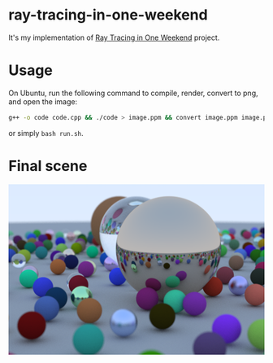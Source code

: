 # ray-tracing-in-one-weekend
It's my implementation of [Ray Tracing in One Weekend](https://raytracing.github.io/books/RayTracingInOneWeekend.html) project.

# Usage
On Ubuntu, run the following command to compile, render, convert to png, and open the image:
```bash
g++ -o code code.cpp && ./code > image.ppm && convert image.ppm image.png && eog image.png
```
or simply `bash run.sh`.

# Final scene
![Final render scene](https://github.com/mahdavifar2002/ray-tracing-in-one-weekend/blob/main/image.png)
